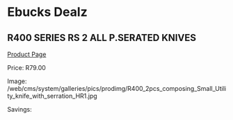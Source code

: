 
# Ebucks Dealz
## R400 SERIES RS 2 ALL P.SERATED KNIVES
[Product Page](https://www.ebucks.com/web/shop/productSelected.do?prodId=1049193510&catId=714962196)

Price: R79.00

Image: /web/cms/system/galleries/pics/prodimg/R400_2pcs_composing_Small_Utility_knife_with_serration_HR1.jpg

Savings: 


	